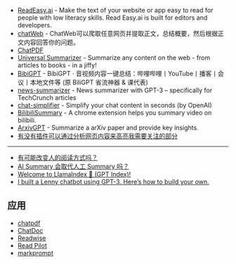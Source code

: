 - [ReadEasy.ai](https://readeasy.ai/) - Make the text of your website or app easy to read for people with low literacy skills. Read Easy.ai is built for editors and developers.
- [chatWeb](https://github.com/SkywalkerDarren/chatWeb) - ChatWeb可以爬取任意网页并提取正文，总结概要，然后根据正文内容回答你的问题。
- [ChatPDF](https://www.chatpdf.com/)
- [Universal Summarizer](https://labs.kagi.com/ai/sum) - Summarize any content on the web - from articles to books - in a jiffy!
- [BibiGPT](https://github.com/JimmyLv/BibiGPT) - BibiGPT · 音视频内容一键总结：哔哩哔哩丨YouTube丨播客丨会议丨本地文件等 (原 BiliGPT 省流神器 & 课代表)
- [news-summarizer](https://github.com/Nutlope/news-summarizer) - News summarizer with GPT-3 – specifically for TechCrunch articles
- [chat-simplifier](https://github.com/zhengbangbo/chat-simplifier/) - Simplify your chat content in seconds (by OpenAI)
- [BilibiliSummary](https://github.com/lxfater/BilibiliSummary) - A chrome extension helps you summary video on bilibili.
- [ArxivGPT](https://chrome.google.com/webstore/detail/arxivgpt/fbbfpcjhnnklhmncjickdipdlhoddjoh) - Summarize a arXiv paper and provide key insights.
- [有没有插件可以通过分析网页内容来高亮我需要关注的部分](https://v2ex.com/t/923279#reply0)

---

- [有可能改变人的阅读方式吗？](https://learningprompt.wiki/docs/tutorial-insight/AI%20%E6%9C%89%E5%8F%AF%E8%83%BD%E6%94%B9%E5%8F%98%E4%BA%BA%E7%9A%84%E5%AD%A6%E4%B9%A0%E6%96%B9%E5%BC%8F%E5%90%97%EF%BC%9F/%E6%9C%89%E5%8F%AF%E8%83%BD%E6%94%B9%E5%8F%98%E4%BA%BA%E7%9A%84%E9%98%85%E8%AF%BB%E6%96%B9%E5%BC%8F%E5%90%97%EF%BC%9F)
- [AI Summary 会取代人工 Summary 吗？](https://learningprompt.wiki/docs/tutorial-insight/AI%20Summary%20%E4%BC%9A%E5%8F%96%E4%BB%A3%E4%BA%BA%E5%B7%A5%20Summary%20%E5%90%97%EF%BC%9F)
- [Welcome to LlamaIndex 🦙 (GPT Index)!](https://gpt-index.readthedocs.io/en/latest/)
- [I built a Lenny chatbot using GPT-3. Here’s how to build your own.](https://www.lennysnewsletter.com/p/i-built-a-lenny-chatbot-using-gpt)

## 应用

- [chatpdf](https://www.chatpdf.com/)
- [ChatDoc](https://chatdoc.com/)
- [Readwise](https://read.readwise.io/)
- [Read Pilot](https://readpilot.vercel.app/)
- [markprompt](https://github.com/motifland/markprompt)
